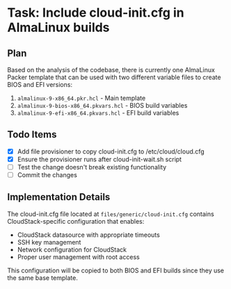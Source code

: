 # Task: Include cloud-init.cfg in AlmaLinux builds

## Plan
Based on the analysis of the codebase, there is currently one AlmaLinux Packer template that can be used with two different variable files to create BIOS and EFI versions:

1. `almalinux-9-x86_64.pkr.hcl` - Main template
2. `almalinux-9-bios-x86_64.pkvars.hcl` - BIOS build variables
3. `almalinux-9-efi-x86_64.pkvars.hcl` - EFI build variables

## Todo Items
- [x] Add file provisioner to copy cloud-init.cfg to /etc/cloud/cloud.cfg
- [x] Ensure the provisioner runs after cloud-init-wait.sh script
- [ ] Test the change doesn't break existing functionality
- [ ] Commit the changes

## Implementation Details
The cloud-init.cfg file located at `files/generic/cloud-init.cfg` contains CloudStack-specific configuration that enables:
- CloudStack datasource with appropriate timeouts
- SSH key management
- Network configuration for CloudStack
- Proper user management with root access

This configuration will be copied to both BIOS and EFI builds since they use the same base template.